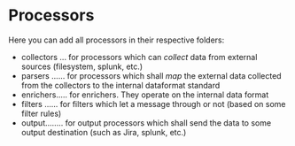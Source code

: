 # Processors

Here you can add all processors in their respective folders:

* collectors ... for processors which can *collect* data from external sources (filesystem, splunk, etc.)
* parsers ...... for processors which shall *map* the external data collected from the collectors to the internal dataformat standard
* enrichers..... for enrichers. They operate on the internal data format
* filters ...... for filters which let a message through or not (based on some filter rules)
* output........ for output processors which shall send the data to some output destination (such as Jira, splunk, etc.)
